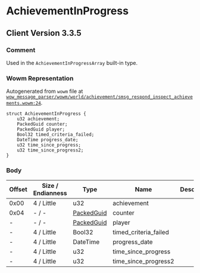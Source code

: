# AchievementInProgress

## Client Version 3.3.5

### Comment

Used in the `AchievementInProgressArray` built-in type.

### Wowm Representation

Autogenerated from `wowm` file at [`wow_message_parser/wowm/world/achievement/smsg_respond_inspect_achievements.wowm:24`](https://github.com/gtker/wow_messages/tree/main/wow_message_parser/wowm/world/achievement/smsg_respond_inspect_achievements.wowm#L24).
```rust,ignore
struct AchievementInProgress {
    u32 achievement;
    PackedGuid counter;
    PackedGuid player;
    Bool32 timed_criteria_failed;
    DateTime progress_date;
    u32 time_since_progress;
    u32 time_since_progress2;
}
```
### Body

| Offset | Size / Endianness | Type | Name | Description | Comment |
| ------ | ----------------- | ---- | ---- | ----------- | ------- |
| 0x00 | 4 / Little | u32 | achievement |  |  |
| 0x04 | - / - | [PackedGuid](../spec/packed-guid.md) | counter |  |  |
| - | - / - | [PackedGuid](../spec/packed-guid.md) | player |  |  |
| - | 4 / Little | Bool32 | timed_criteria_failed |  |  |
| - | 4 / Little | DateTime | progress_date |  |  |
| - | 4 / Little | u32 | time_since_progress |  |  |
| - | 4 / Little | u32 | time_since_progress2 |  |  |

